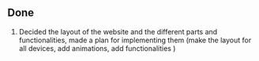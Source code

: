 ## Done

1. Decided the layout of the website and the different parts and functionalities, made a plan for implementing them (make the layout for all devices, add animations, add functionalities )